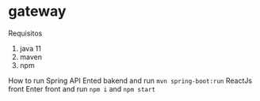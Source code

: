 # gateway
Requisitos
1. java 11
2. maven
3. npm

How to run
Spring API
  Ented bakend and run `mvn spring-boot:run`
ReactJs front
  Enter front and run `npm i` and `npm start`
